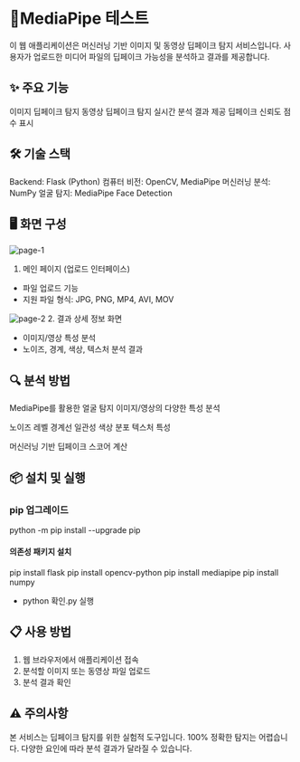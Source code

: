 # 📌MediaPipe 테스트
이 웹 애플리케이션은 머신러닝 기반 이미지 및 동영상 딥페이크 탐지 서비스입니다. 사용자가 업로드한 미디어 파일의 딥페이크 가능성을 분석하고 결과를 제공합니다.
## ✨ 주요 기능

이미지 딥페이크 탐지
동영상 딥페이크 탐지
실시간 분석 결과 제공
딥페이크 신뢰도 점수 표시

## 🛠 기술 스택

Backend: Flask (Python)
컴퓨터 비전: OpenCV, MediaPipe
머신러닝 분석: NumPy
얼굴 탐지: MediaPipe Face Detection

## 🖥 화면 구성

![page-1](https://github.com/user-attachments/assets/69c5ea47-a38b-4a31-88df-d9e4ba0905c0)
1. 메인 페이지 (업로드 인터페이스)
- 파일 업로드 기능
- 지원 파일 형식: JPG, PNG, MP4, AVI, MOV

![page-2](https://github.com/user-attachments/assets/72b4aef7-8b67-4b3f-b206-0119d09cc519)
2. 결과 상세 정보 화면
  - 이미지/영상 특성 분석
  - 노이즈, 경계, 색상, 텍스처 분석 결과

## 🔍 분석 방법

MediaPipe를 활용한 얼굴 탐지
이미지/영상의 다양한 특성 분석

노이즈 레벨
경계선 일관성
색상 분포
텍스처 특성


머신러닝 기반 딥페이크 스코어 계산
## 📦 설치 및 실행

### pip 업그레이드
python -m pip install --upgrade pip

#### 의존성 패키지 설치
pip install flask
pip install opencv-python
pip install mediapipe
pip install numpy
- python 확인.py 실행

## 📋 사용 방법

1. 웹 브라우저에서 애플리케이션 접속
2. 분석할 이미지 또는 동영상 파일 업로드
3. 분석 결과 확인

## ⚠️ 주의사항

본 서비스는 딥페이크 탐지를 위한 실험적 도구입니다.
100% 정확한 탐지는 어렵습니다.
다양한 요인에 따라 분석 결과가 달라질 수 있습니다.
